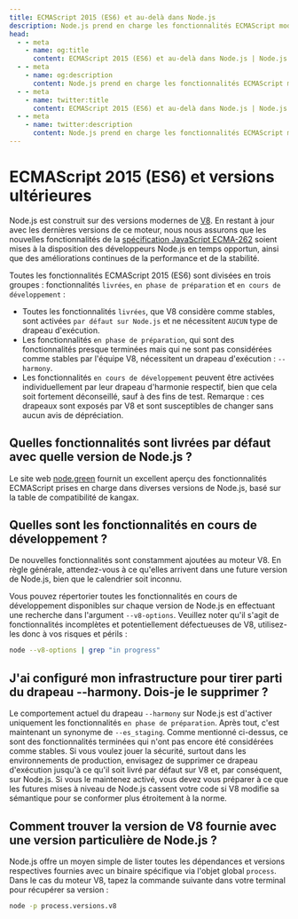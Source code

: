 ```yaml
---
title: ECMAScript 2015 (ES6) et au-delà dans Node.js
description: Node.js prend en charge les fonctionnalités ECMAScript modernes via le moteur V8, avec de nouvelles fonctionnalités et améliorations apportées de manière opportune.
head:
  - - meta
    - name: og:title
      content: ECMAScript 2015 (ES6) et au-delà dans Node.js | Node.js - iDoc.dev
  - - meta
    - name: og:description
      content: Node.js prend en charge les fonctionnalités ECMAScript modernes via le moteur V8, avec de nouvelles fonctionnalités et améliorations apportées de manière opportune.
  - - meta
    - name: twitter:title
      content: ECMAScript 2015 (ES6) et au-delà dans Node.js | Node.js - iDoc.dev
  - - meta
    - name: twitter:description
      content: Node.js prend en charge les fonctionnalités ECMAScript modernes via le moteur V8, avec de nouvelles fonctionnalités et améliorations apportées de manière opportune.
---
```



# ECMAScript 2015 (ES6) et versions ultérieures

Node.js est construit sur des versions modernes de [V8](https://v8.dev/). En restant à jour avec les dernières versions de ce moteur, nous nous assurons que les nouvelles fonctionnalités de la [spécification JavaScript ECMA-262](https://tc39.es/ecma262/) soient mises à la disposition des développeurs Node.js en temps opportun, ainsi que des améliorations continues de la performance et de la stabilité.

Toutes les fonctionnalités ECMAScript 2015 (ES6) sont divisées en trois groupes : fonctionnalités `livrées`, `en phase de préparation` et `en cours de développement` :

+ Toutes les fonctionnalités `livrées`, que V8 considère comme stables, sont activées `par défaut sur Node.js` et ne nécessitent `AUCUN` type de drapeau d'exécution.
+ Les fonctionnalités `en phase de préparation`, qui sont des fonctionnalités presque terminées mais qui ne sont pas considérées comme stables par l'équipe V8, nécessitent un drapeau d'exécution : `--harmony`.
+ Les fonctionnalités `en cours de développement` peuvent être activées individuellement par leur drapeau d'harmonie respectif, bien que cela soit fortement déconseillé, sauf à des fins de test. Remarque : ces drapeaux sont exposés par V8 et sont susceptibles de changer sans aucun avis de dépréciation.

## Quelles fonctionnalités sont livrées par défaut avec quelle version de Node.js ?

Le site web [node.green](https://node.green) fournit un excellent aperçu des fonctionnalités ECMAScript prises en charge dans diverses versions de Node.js, basé sur la table de compatibilité de kangax.

## Quelles sont les fonctionnalités en cours de développement ?

De nouvelles fonctionnalités sont constamment ajoutées au moteur V8. En règle générale, attendez-vous à ce qu'elles arrivent dans une future version de Node.js, bien que le calendrier soit inconnu.

Vous pouvez répertorier toutes les fonctionnalités en cours de développement disponibles sur chaque version de Node.js en effectuant une recherche dans l'argument `--v8-options`. Veuillez noter qu'il s'agit de fonctionnalités incomplètes et potentiellement défectueuses de V8, utilisez-les donc à vos risques et périls :

```sh
node --v8-options | grep "in progress"
```

## J'ai configuré mon infrastructure pour tirer parti du drapeau --harmony. Dois-je le supprimer ?

Le comportement actuel du drapeau `--harmony` sur Node.js est d'activer uniquement les fonctionnalités `en phase de préparation`. Après tout, c'est maintenant un synonyme de `--es_staging`. Comme mentionné ci-dessus, ce sont des fonctionnalités terminées qui n'ont pas encore été considérées comme stables. Si vous voulez jouer la sécurité, surtout dans les environnements de production, envisagez de supprimer ce drapeau d'exécution jusqu'à ce qu'il soit livré par défaut sur V8 et, par conséquent, sur Node.js. Si vous le maintenez activé, vous devez vous préparer à ce que les futures mises à niveau de Node.js cassent votre code si V8 modifie sa sémantique pour se conformer plus étroitement à la norme.


## Comment trouver la version de V8 fournie avec une version particulière de Node.js ?

Node.js offre un moyen simple de lister toutes les dépendances et versions respectives fournies avec un binaire spécifique via l'objet global `process`. Dans le cas du moteur V8, tapez la commande suivante dans votre terminal pour récupérer sa version :

```sh
node -p process.versions.v8
```

